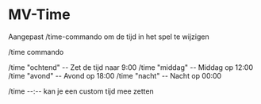 # MV-Time
Aangepast /time-commando om de tijd in het spel te wijzigen

/time commando

/time "ochtend" -- Zet de tijd naar 9:00
/time "middag" -- Middag op 12:00
/time "avond" -- Avond op 18:00
/time "nacht" -- Nacht op 00:00

/time --:-- kan je een custom tijd mee zetten


